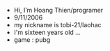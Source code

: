 -  Hi, I’m Hoang Thien/programer
-  9/11/2006
-  my nickname is tobi-21/laohac
-  I'm sixteen years old ...
-  game : pubg

<!---
Tobi-21/Tobi-21 is a ✨ special ✨ repository because its `README.md` (this file) appears on your GitHub profile.
You can click the Preview link to take a look at your changes.
--->
